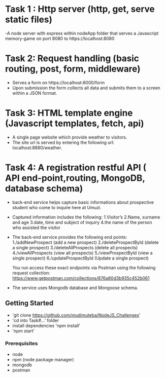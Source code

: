 # Task 1 : Http server (http, get, serve static files)

-A node server with express within nodeApp folder that serves a Javascript memory-game on port 8080 to https://localhost:8080


# Task 2: Request handling (basic routing, post, form, middleware)

- Serves a form on https://localhost:8000/form
- Upon submission the form collects all data and submits them to a screen within a JSON format.


# Task 3: HTML template engine (Javascript templates, fetch, api)

- A single page website which provide weather to visitors.
- The site url is served by entering the following url: localhost:8880/weather.


# Task 4: A registration restful API ( API end-point,routing, MongoDB, database schema)

- back-end service helps capture basic informations about prospective student who come to inquire here at Umuzi.

- Captured information includes the following:
	1.Visitor’s 
	2.Name, surname and age
	3.date, time and subject of inquiry
	4.the name of the person who assisted the visitor

- The back-end service provides the following end points:
	1./addNewProspect (add a new prospect)
	2./deleteProspectById (delete a single prospect)
	3./deleteAllProspects (delete all prospects)
	4./viewAllProspects (view all prospects)
	5./viewProspectById (view a single prospect)
	6./updateProspectById (Update a single prospect)

	You run access these exact endpoints via Postman using the following request collection: https://www.getpostman.com/collections/876a80d3b935c452b061

- The service uses Mongodb database and Mongoose schema.


## Getting Started
- 'git clone https://github.com/mudimuteba/NodeJS_Challenges'
- 'cd into Task#...' folder
- install dependencies 'npm install'
- 'npm start'

### Prerequisites
- node
- npm (node package manager)
- mongodb
- postman
